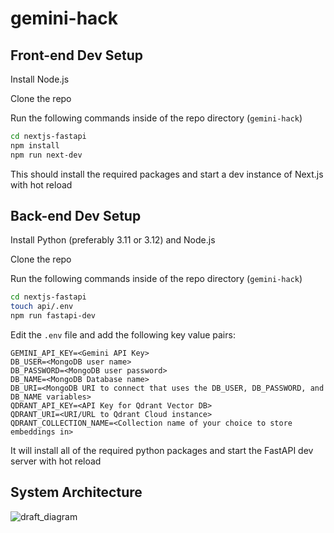 # gemini-hack

## Front-end Dev Setup

Install Node.js

Clone the repo

Run the following commands inside of the repo directory (`gemini-hack`)

```bash
cd nextjs-fastapi
npm install
npm run next-dev
```

This should install the required packages and start a dev instance of Next.js with hot reload

## Back-end Dev Setup

Install Python (preferably 3.11 or 3.12) and Node.js

Clone the repo

Run the following commands inside of the repo directory (`gemini-hack`)

```bash
cd nextjs-fastapi
touch api/.env
npm run fastapi-dev
```

Edit the `.env` file and add the following key value pairs:
```
GEMINI_API_KEY=<Gemini API Key>
DB_USER=<MongoDB user name>
DB_PASSWORD=<MongoDB user password>
DB_NAME=<MongoDB Database name>
DB_URI=<MongoDB URI to connect that uses the DB_USER, DB_PASSWORD, and DB_NAME variables>
QDRANT_API_KEY=<API Key for Qdrant Vector DB>
QDRANT_URI=<URI/URL to Qdrant Cloud instance>
QDRANT_COLLECTION_NAME=<Collection name of your choice to store embeddings in>
```

It will install all of the required python packages and start the FastAPI dev server with hot reload

## System Architecture
![draft_diagram](https://github.com/bktfuture/gemini-hack/assets/62050214/87b00886-0162-412a-8307-95ea30f7612c)




